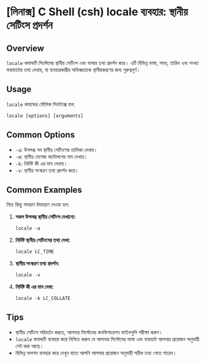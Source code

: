 # [লিনাক্স] C Shell (csh) locale ব্যবহার: স্থানীয় সেটিংস প্রদর্শন

## Overview
`locale` কমান্ডটি সিস্টেমের স্থানীয় সেটিংস এবং ভাষার তথ্য প্রদর্শন করে। এটি বিভিন্ন ভাষা, সময়, তারিখ এবং সংখ্যা ফরম্যাটের তথ্য দেখায়, যা ব্যবহারকারীর অভিজ্ঞতাকে স্থানীয়করণের জন্য গুরুত্বপূর্ণ।

## Usage
`locale` কমান্ডের মৌলিক সিনট্যাক্স হল:

```csh
locale [options] [arguments]
```

## Common Options
- `-a`: উপলব্ধ সব স্থানীয় সেটিংসের তালিকা দেখায়।
- `-m`: স্থানীয় মেসেজ ক্যাটালগের নাম দেখায়।
- `-k`: নির্দিষ্ট কী এর মান দেখায়।
- `-v`: স্থানীয় সংস্করণ তথ্য প্রদর্শন করে।

## Common Examples
নিচে কিছু সাধারণ উদাহরণ দেওয়া হল:

1. **সকল উপলব্ধ স্থানীয় সেটিংস দেখানো:**
   ```csh
   locale -a
   ```

2. **নির্দিষ্ট স্থানীয় সেটিংসের তথ্য দেখা:**
   ```csh
   locale LC_TIME
   ```

3. **স্থানীয় সংস্করণ তথ্য প্রদর্শন:**
   ```csh
   locale -v
   ```

4. **নির্দিষ্ট কী এর মান দেখা:**
   ```csh
   locale -k LC_COLLATE
   ```

## Tips
- স্থানীয় সেটিংস পরিবর্তন করতে, আপনার সিস্টেমের কনফিগারেশন ফাইলগুলি পরীক্ষা করুন।
- `locale` কমান্ডটি ব্যবহার করে নিশ্চিত করুন যে আপনার সিস্টেমের ভাষা এবং ফরম্যাট আপনার প্রয়োজন অনুযায়ী সেট করা আছে।
- বিভিন্ন অপশন ব্যবহার করে দেখুন যাতে আপনি আপনার প্রয়োজন অনুযায়ী সঠিক তথ্য পেতে পারেন।